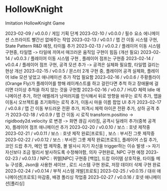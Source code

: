 # HollowKnight
Imitation HollowKnight Game

2023-02-09 / v0.0.0 / 게임 기획 단계
2023-02-10 / v0.0.0 / 필수 요소 에니메이션 스프라이트 빨간선 없애주는 작업
2023-02-13 / v0.0.1 / 맵 간 이동 시스템 구현, State Pattern R&D 예정, 타이틀 추가
2023-02-13 / v0.0.2 / 플레이어 이동 시스템 구현중, 타일맵 -> 타일에 끼여서 매끄러운 움직임 구현이 힘듬 (개선 필요)
2023-02-14 / v0.0.3 / 플레이어 이동 시스템 구현 , 플레이어 점프는 구현중
2023-02-14 / v0.0.4 / 플레이어 점프 구현, 공격 모션 추가 -> 공격은 실체화 필요함, 타일맵 걸리는 현상 개선
2023-02-15 / v0.0.5 / 몬스터 2개 구현 중, 플레이어 공격 실체화, 플레이어 Idle 모션 넣었고 애니메이션 추가 작업 필요함
2023-02-16 / v0.0.6 / 주황플라이(Orange Fly)가 플레이어를 향해 레이캐스트를 하고 걸린다면 추척 하고 장애물에 걸리면 더이상 추척을 하지 않는 것을 구현함
2023-02-16 / v0.0.7 / HUD 체력 Idle 애니메이션 추가, 하얀 애벌레가 낭떠러지를 인식해서 뒤로 방향을 바꾸는 로직 추가,
맵을 이동시 오브젝트를 초기화하는 로직 추가, 이동시 마을 이름 팝업 UI 추가
2023-02-17 / v0.0.8 / 맵 간 이동 부드러운 전환 추가, 피격시 체력 아이콘 전환 추가, 상하 공격 추가
2023-02-18 / v0.0.9 / 맵 간 이동 시 로직 transform.positino -> rigidbody2d.velocity 로 변경 -> 화면 끊김 사라짐, 공격시 딜레이 추가(중복 공격 X), 플레이어 점프 애니메이션 추가
2023-02-20 / v0.0.10 / 보스 : 호넷 제작중
2023-02-21 / v0.0.11 / 보스 : 호넷 제작 완료[프로토] , 보스 : 부서진 그릇 제작중
2023-02-22 / v0.0.12 / 보스 : 부서진 그릇 제작 완료[프로토], 플레이어 스킬 추가, 코인 드랍 추가, 메인 맵 제작중, 
볼 발사시 자기 자신을 trigger하는 이슈 발생 -> 자기 자신보다 조금 멀리서 발사하도록 수정해야함,
의자 구현완료, NPC 구현 예정
2023-02-23 / v0.0.13 / NPC : 퀴렐[NPC] 구현중 [백업], 드랍 아이템 상호작용, 타이틀 메뉴 구성중, Json을 사용한 세이브 , 로드 시스템 구현 완료, 저장 데이터 삭제 구현 완료
2023-02-24 / v0.0.14 / 부적 시스템 개발[프로토]
2023-02-25 / v0.0.15 / 대쉬 애니메이션[프로토] 마감중, 배경 폴리싱 작업중
2023-02-27 / v0.0.16 / 호넷 애니메이션[폴리싱]


